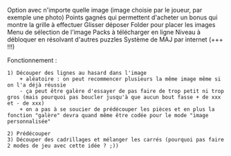 Option avec n'importe quelle image (image choisie par le joueur, par exemple une photo)
Points gagnés qui permettent d'acheter un bonus qui montre la grille à effectuer
Glisser déposer
Folder pour placer les images
Menu de sélection de l'image
Packs à télécharger en ligne
Niveau à débloquer en résolvant d'autres puzzles
Système de MAJ par internet (+++ !!!)


Fonctionnement :

	1) Découper des lignes au hasard dans l'image
		+ aléatoire : on peut recommencer plusieurs la même image même si on l'a déjà réussie
		- ça peut être galère d'essayer de pas faire de trop petit ni trop gros (mais pourquoi pas boucler jusqu'à que aucun bout fasse + de xxx et - de xxx)
		+ on a pas à se soucier de prédécouper les pièces et en plus la fonction "galère" devra quand même être codée pour le mode "image personnalisée"

	2) Prédécouper
	3) Découper des cadrillages et mélanger les carrés (pourquoi pas faire 2 modes de jeu avec cette idée ? ;))
